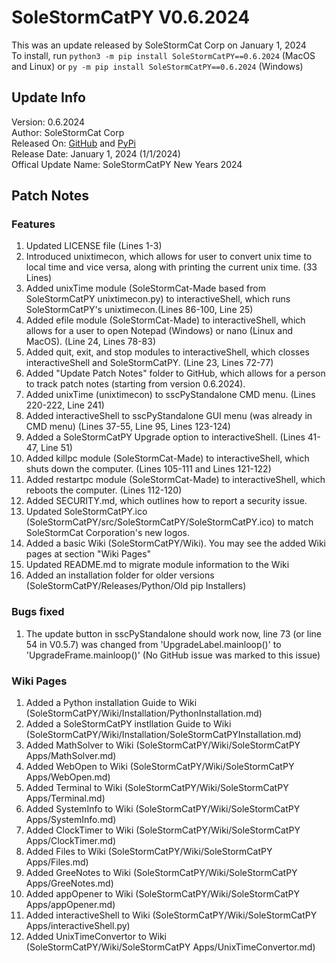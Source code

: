 # SoleStormCatPY V0.6.2024
This was an update released by SoleStormCat Corp on January 1, 2024    
To install, run `python3 -m pip install SoleStormCatPY==0.6.2024` (MacOS and Linux) or `py -m pip install SoleStormCatPY==0.6.2024` (Windows)

## Update Info
Version: 0.6.2024     
Author: SoleStormCat Corp     
Released On: [GitHub](https://github.com/solestormcat-corp/solestormcatpy) and [PyPi](https://pypi.org/project/SoleStormCatPY/0.6.2024/)     
Release Date: January 1, 2024 (1/1/2024)     
Offical Update Name: SoleStormCatPY New Years 2024

## Patch Notes

### Features
1. Updated LICENSE file (Lines 1-3)
1. Introduced unixtimecon, which allows for user to convert unix time to local time and vice versa, along with printing the current unix time. (33 Lines)
1. Added unixTime module (SoleStormCat-Made based from SoleStormCatPY unixtimecon.py) to interactiveShell, which runs SoleStormCatPY's unixtimecon.(Lines 86-100, Line 25)
1. Added efile module (SoleStormCat-Made) to interactiveShell, which allows for a user to open Notepad (Windows) or nano (Linux and MacOS). (Line 24, Lines 78-83)
1. Added quit, exit, and stop modules to interactiveShell, which closses interactiveShell and SoleStormCatPY. (Line 23, Lines 72-77)
1. Added "Update Patch Notes" folder to GitHub, which allows for a person to track patch notes (starting from version 0.6.2024).
1. Added unixTime (unixtimecon) to sscPyStandalone CMD menu. (Lines 220-222, Line 241)
1. Added interactiveShell to sscPyStandalone GUI menu (was already in CMD menu) (Lines 37-55, Line 95, Lines 123-124)
1. Added a SoleStormCatPY Upgrade option to interactiveShell. (Lines 41-47, Line 51)
1. Added killpc module (SoleStormCat-Made) to interactiveShell, which shuts down the computer. (Lines 105-111 and Lines 121-122)
1. Added restartpc module (SoleStormCat-Made) to interactiveShell, which reboots the computer. (Lines 112-120)
1. Added SECURITY.md, which outlines how to report a security issue.
1. Updated SoleStormCatPY.ico (SoleStormCatPY/src/SoleStormCatPY/SoleStormCatPY.ico) to match SoleStormCat Corporation's new logos.
1. Added a basic Wiki (SoleStormCatPY/Wiki). You may see the added Wiki pages at section "Wiki Pages"
1. Updated README.md to migrate module information to the Wiki
1. Added an installation folder for older versions (SoleStormCatPY/Releases/Python/Old pip Installers)


### Bugs fixed
1. The update button in sscPyStandalone should work now, line 73 (or line 54 in V0.5.7) was changed from 'UpgradeLabel.mainloop()' to 'UpgradeFrame.mainloop()' (No GitHub issue was marked to this issue)

### Wiki Pages
1. Added a Python installation Guide to Wiki (SoleStormCatPY/Wiki/Installation/PythonInstallation.md)
1. Added a SoleStormCatPY instllation Guide to Wiki (SoleStormCatPY/Wiki/Installation/SoleStormCatPYInstallation.md)
1. Added MathSolver to Wiki (SoleStormCatPY/Wiki/SoleStormCatPY Apps/MathSolver.md)
1. Added WebOpen to Wiki (SoleStormCatPY/Wiki/SoleStormCatPY Apps/WebOpen.md)
1. Added Terminal to Wiki (SoleStormCatPY/Wiki/SoleStormCatPY Apps/Terminal.md)
1. Added SystemInfo to Wiki (SoleStormCatPY/Wiki/SoleStormCatPY Apps/SystemInfo.md)
1. Added ClockTimer to Wiki (SoleStormCatPY/Wiki/SoleStormCatPY Apps/ClockTimer.md)
1. Added Files to Wiki (SoleStormCatPY/Wiki/SoleStormCatPY Apps/Files.md)
1. Added GreeNotes to Wiki (SoleStormCatPY/Wiki/SoleStormCatPY Apps/GreeNotes.md)
1. Added appOpener to Wiki (SoleStormCatPY/Wiki/SoleStormCatPY Apps/appOpener.md)
1. Added interactiveShell to Wiki (SoleStormCatPY/Wiki/SoleStormCatPY Apps/interactiveShell.py)
1. Added UnixTimeConvertor to Wiki (SoleStormCatPY/Wiki/SoleStormCatPY Apps/UnixTimeConvertor.md)